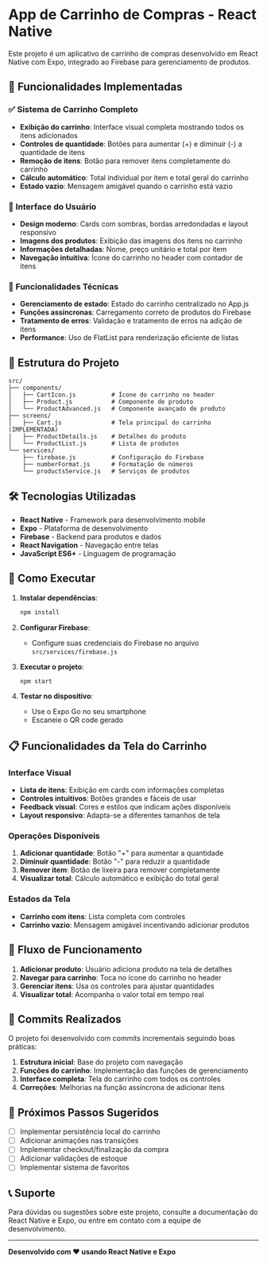 # App de Carrinho de Compras - React Native

Este projeto é um aplicativo de carrinho de compras desenvolvido em React Native com Expo, integrado ao Firebase para gerenciamento de produtos.

## 🚀 Funcionalidades Implementadas

### ✅ Sistema de Carrinho Completo
- **Exibição do carrinho**: Interface visual completa mostrando todos os itens adicionados
- **Controles de quantidade**: Botões para aumentar (+) e diminuir (-) a quantidade de itens
- **Remoção de itens**: Botão para remover itens completamente do carrinho
- **Cálculo automático**: Total individual por item e total geral do carrinho
- **Estado vazio**: Mensagem amigável quando o carrinho está vazio

### 🎨 Interface do Usuário
- **Design moderno**: Cards com sombras, bordas arredondadas e layout responsivo
- **Imagens dos produtos**: Exibição das imagens dos itens no carrinho
- **Informações detalhadas**: Nome, preço unitário e total por item
- **Navegação intuitiva**: Ícone do carrinho no header com contador de itens

### 🔧 Funcionalidades Técnicas
- **Gerenciamento de estado**: Estado do carrinho centralizado no App.js
- **Funções assíncronas**: Carregamento correto de produtos do Firebase
- **Tratamento de erros**: Validação e tratamento de erros na adição de itens
- **Performance**: Uso de FlatList para renderização eficiente de listas

## 📱 Estrutura do Projeto

```
src/
├── components/
│   ├── CartIcon.js          # Ícone do carrinho no header
│   ├── Product.js           # Componente de produto
│   └── ProductAdvanced.js   # Componente avançado de produto
├── screens/
│   ├── Cart.js              # Tela principal do carrinho (IMPLEMENTADA)
│   ├── ProductDetails.js    # Detalhes do produto
│   └── ProductList.js       # Lista de produtos
└── services/
    ├── firebase.js          # Configuração do Firebase
    ├── numberFormat.js      # Formatação de números
    └── productsService.js   # Serviços de produtos
```

## 🛠️ Tecnologias Utilizadas

- **React Native** - Framework para desenvolvimento mobile
- **Expo** - Plataforma de desenvolvimento
- **Firebase** - Backend para produtos e dados
- **React Navigation** - Navegação entre telas
- **JavaScript ES6+** - Linguagem de programação

## 🚀 Como Executar

1. **Instalar dependências**:
   ```bash
   npm install
   ```

2. **Configurar Firebase**:
   - Configure suas credenciais do Firebase no arquivo `src/services/firebase.js`

3. **Executar o projeto**:
   ```bash
   npm start
   ```

4. **Testar no dispositivo**:
   - Use o Expo Go no seu smartphone
   - Escaneie o QR code gerado

## 📋 Funcionalidades da Tela do Carrinho

### Interface Visual
- **Lista de itens**: Exibição em cards com informações completas
- **Controles intuitivos**: Botões grandes e fáceis de usar
- **Feedback visual**: Cores e estilos que indicam ações disponíveis
- **Layout responsivo**: Adapta-se a diferentes tamanhos de tela

### Operações Disponíveis
1. **Adicionar quantidade**: Botão "+" para aumentar a quantidade
2. **Diminuir quantidade**: Botão "-" para reduzir a quantidade
3. **Remover item**: Botão de lixeira para remover completamente
4. **Visualizar total**: Cálculo automático e exibição do total geral

### Estados da Tela
- **Carrinho com itens**: Lista completa com controles
- **Carrinho vazio**: Mensagem amigável incentivando adicionar produtos

## 🔄 Fluxo de Funcionamento

1. **Adicionar produto**: Usuário adiciona produto na tela de detalhes
2. **Navegar para carrinho**: Toca no ícone do carrinho no header
3. **Gerenciar itens**: Usa os controles para ajustar quantidades
4. **Visualizar total**: Acompanha o valor total em tempo real

## 📝 Commits Realizados

O projeto foi desenvolvido com commits incrementais seguindo boas práticas:

1. **Estrutura inicial**: Base do projeto com navegação
2. **Funções do carrinho**: Implementação das funções de gerenciamento
3. **Interface completa**: Tela do carrinho com todos os controles
4. **Correções**: Melhorias na função assíncrona de adicionar itens

## 🎯 Próximos Passos Sugeridos

- [ ] Implementar persistência local do carrinho
- [ ] Adicionar animações nas transições
- [ ] Implementar checkout/finalização da compra
- [ ] Adicionar validações de estoque
- [ ] Implementar sistema de favoritos

## 📞 Suporte

Para dúvidas ou sugestões sobre este projeto, consulte a documentação do React Native e Expo, ou entre em contato com a equipe de desenvolvimento.

---

**Desenvolvido com ❤️ usando React Native e Expo**

